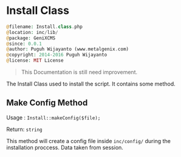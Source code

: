 # Install Class

```php
@filename: Install.class.php
@location: inc/lib/
@package: GeniXCMS
@since: 0.0.1
@author: Puguh Wijayanto (www.metalgenix.com)
@copyright: 2014-2016 Puguh Wijayanto
@license: MIT License
```

> This Documentation is still need improvement.

The Install Class used to install the script. It contains some method. 

## Make Config Method

Usage : `Install::makeConfig($file);`

Return: `string`

This method will create a config file inside `inc/config/` during the installation proccess. Data taken from session. 
